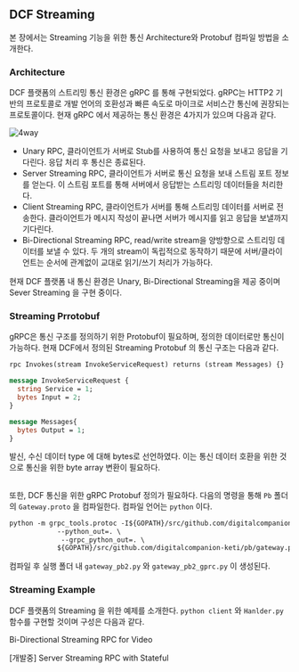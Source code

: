 ## DCF Streaming

본 장에서는 Streaming  기능을 위한 통신 Architecture와 Protobuf 컴파일 방법을 소개한다. 



### Architecture

DCF 플랫폼의 스트리밍 통신 환경은 gRPC 를 통해 구현되었다. gRPC는 HTTP2 기반의 프로토콜로 개발 언어의 호환성과 빠른 속도로 마이크로 서비스간 통신에 권장되는 프로토콜이다. 현재 gRPC 에서 제공하는 통신 환경은 4가지가 있으며 다음과 같다.

![4way](https://user-images.githubusercontent.com/46108451/66361019-21b0cd00-e9b8-11e9-8ee8-c8302187e674.PNG)

- Unary RPC, 클라이언트가 서버로 Stub를 사용하여 통신 요청을 보내고 응답을 기다린다. 응답 처리 후 통신은 종료된다.
- Server Streaming RPC, 클라이언트가 서버로 통신 요청을 보내 스트림 포트 정보를 얻는다. 이 스트림 포트를 통해 서버에서 응답받는 스트리밍 데이터들을 처리한다.
- Client Streaming RPC, 클라이언트가 서버를 통해 스트리밍 데이터를 서버로 전송한다. 클라이언트가 메시지 작성이 끝나면 서버가 메시지를 읽고 응답을 보낼까지 기다린다.
- Bi-Directional Streaming RPC, read/write stream을 양방향으로 스트리밍 데이터를 보낼 수 있다. 두 개의 stream이 독립적으로 동작하기 때문에 서버/클라이언트는 순서에 관계없이 교대로 읽기/쓰기 처리가 가능하다.
  
  

현재 DCF 플랫폼 내 통신 환경은 Unary, Bi-Directional Streaming을 제공 중이며 Sever Streaming 을 구현 중이다.

### Streaming Prrotobuf

gRPC은 통신 구조를 정의하기 위한 Protobuf이 필요하며, 정의한 데이터로만 통신이 가능하다. 현재 DCF에서 정의된 Streaming Protobuf 의 통신 구조는 다음과 같다.

```protobuf
rpc Invokes(stream InvokeServiceRequest) returns (stream Messages) {}

message InvokeServiceRequest {
  string Service = 1;
  bytes Input = 2;
}

message Messages{
  bytes Output = 1;
}
```

발신, 수신 데이터 type 에 대해 bytes로 선언하였다. 이는 통신 데이터 호환을 위한 것으로 통신을 위한 byte array 변환이 필요하다.

##

또한, DCF 통신을 위한 gRPC Protobuf 정의가 필요하다. 다음의 명령을 통해 `Pb` 폴더의 `Gateway.proto` 을 컴파일한다.  컴파일 언어는 `python` 이다. 

```protobuf
python -m grpc_tools.protoc -I${GOPATH}/src/github.com/digitalcompanion-keti/pb \ 
            --python_out=. \
             --grpc_python_out=. \
            ${GOPATH}/src/github.com/digitalcompanion-keti/pb/gateway.proto
```

컴파일 후 실행 폴더 내 `gateway_pb2.py` 와 `gateway_pb2_gprc.py` 이 생성된다.



### Streaming Example

DCF 플랫폼의 Streaming 을 위한 예제를 소개한다. `python client` 와 `Hanlder.py `함수를 구현할 것이며 구성은 다음과 같다.



Bi-Directional Streaming RPC for Video 

[개발중] Server Streaming RPC with Stateful






